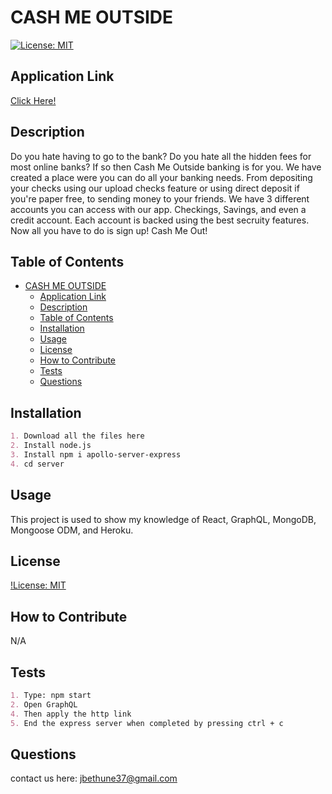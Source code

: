 # CASH ME OUTSIDE

[![License: MIT](https://img.shields.io/badge/License-MIT-yellow.svg)](https://opensource.org/licenses/MIT)

## Application Link
[Click Here!](https://cash-me-outside-d1b1ed30b264.herokuapp.com/)

## Description
Do you hate having to go to the bank? Do you hate all the hidden fees for most online banks? If so then Cash Me Outside banking is for you. We have created a place were you can do all your banking needs. From depositing your checks using our upload checks feature or using direct deposit if you're paper free, to sending money to your friends. We have 3 different accounts you can access with our app. Checkings, Savings, and even a credit account. Each account is backed using the best secruity features. Now all you have to do is sign up! Cash Me Out!
## Table of Contents
- [CASH ME OUTSIDE](#cash-me-outside)
  - [Application Link](#application-link)
  - [Description](#description)
  - [Table of Contents](#table-of-contents)
  - [Installation](#installation)
  - [Usage](#usage)
  - [License](#license)
  - [How to Contribute](#how-to-contribute)
  - [Tests](#tests)
  - [Questions](#questions)

## Installation
```md
1. Download all the files here
2. Install node.js
3. Install npm i apollo-server-express
4. cd server
```

## Usage
This project is used to show my knowledge of React, GraphQL, MongoDB, Mongoose ODM, and Heroku.

## License
[!License: MIT](https://choosealicense.com/licenses/mit/)

## How to Contribute
N/A

## Tests
```md
1. Type: npm start
2. Open GraphQL
4. Then apply the http link  
5. End the express server when completed by pressing ctrl + c
```

## Questions
contact us here: jbethune37@gmail.com
